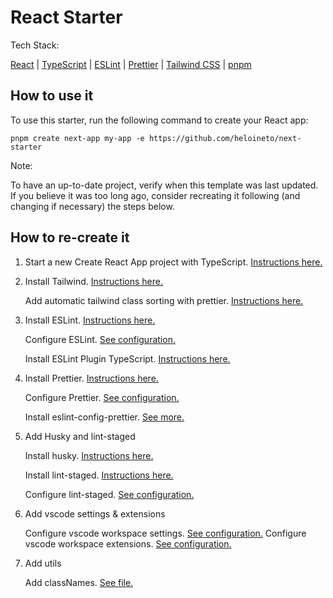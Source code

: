 # React Starter

Tech Stack:

[React](https://reactjs.org/) | [TypeScript](https://www.typescriptlang.org/) | [ESLint](https://eslint.org/) | [Prettier](https://prettier.io/) | [Tailwind CSS](https://tailwindcss.com/) | [pnpm]()

## How to use it

To use this starter, run the following command to create your React app:

```
pnpm create next-app my-app -e https://github.com/heloineto/next-starter
```

Note:

To have an up-to-date project, verify when this template was last updated. If you believe it was too long ago, consider recreating it following (and changing if necessary) the steps below.

## How to re-create it

1.  Start a new Create React App project with TypeScript. [Instructions here.](https://create-react-app.dev/docs/adding-typescript/)

1.  Install Tailwind. [Instructions here.](https://tailwindcss.com/docs/guides/create-react-app)

    Add automatic tailwind class sorting with prettier. [Instructions here.](https://tailwindcss.com/blog/automatic-class-sorting-with-prettier)

1.  Install ESLint. [Instructions here.](https://github.com/jsx-eslint/eslint-plugin-react)

    Configure ESLint. [See configuration.](./.eslintrc.json)

    Install ESLint Plugin TypeScript. [Instructions here.](https://www.npmjs.com/package/@typescript-eslint/eslint-plugin)

1.  Install Prettier. [Instructions here.](https://prettier.io/docs/en/install.html)

    Configure Prettier. [See configuration.](./.prettierrc)

    Install eslint-config-prettier. [See more.](https://prettier.io/docs/en/integrating-with-linters.html)

1.  Add Husky and lint-staged

    Install husky. [Instructions here.](https://typicode.github.io/husky/#/?id=install)

    Install lint-staged. [Instructions here.](https://www.npmjs.com/package/lint-staged)

    Configure lint-staged. [See configuration.](./package.json)

1.  Add vscode settings & extensions

    Configure vscode workspace settings. [See configuration.](./.vscode/settings.json)
    Configure vscode workspace extensions. [See configuration.](./.vscode/extensions.json)

1.  Add utils

    Add classNames. [See file.](./src/lib/utils/classNames.ts)
